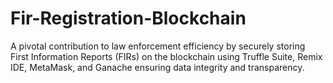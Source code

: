 # Fir-Registration-Blockchain
A pivotal contribution to law enforcement efficiency by securely storing First Information Reports (FIRs) on the blockchain using Truffle Suite, Remix IDE, MetaMask, and Ganache ensuring data integrity and transparency.
